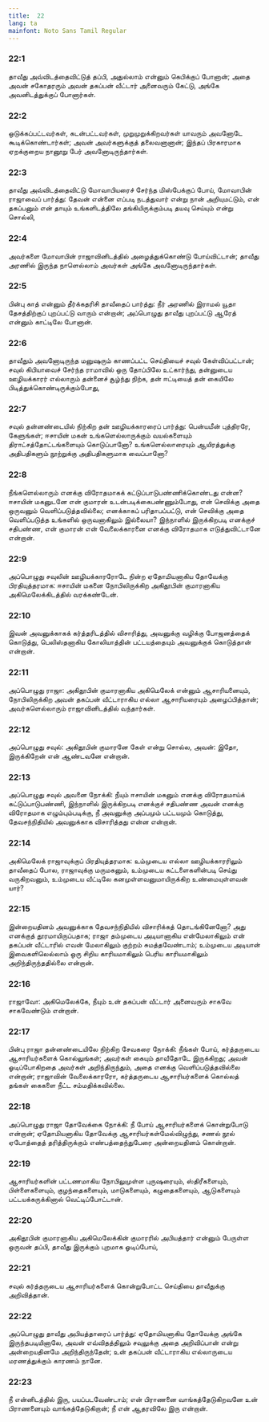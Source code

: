 ```yaml
---
title:  22
lang: ta
mainfont: Noto Sans Tamil Regular
---
```


###  22:1

தாவீது அவ்விடத்தைவிட்டுத் தப்பி, அதுல்லாம் என்னும் கெபிக்குப் போனான்; அதை அவன் சகோதரரும் அவன் தகப்பன் வீட்டார் அனைவரும் கேட்டு, அங்கே அவனிடத்துக்குப் போனார்கள்.

###  22:2

ஒடுக்கப்பட்டவர்கள், கடன்பட்டவர்கள், முறுமுறுக்கிறவர்கள் யாவரும் அவனோடே கூடிக்கொண்டார்கள்; அவன் அவர்களுக்குத் தலைவனானான்; இந்தப் பிரகாரமாக ஏறக்குறைய நானூறு பேர் அவனோடிருந்தார்கள்.

###  22:3

தாவீது அவ்விடத்தைவிட்டு மோவாபியரைச் சேர்ந்த மிஸ்பேக்குப் போய், மோவாபின் ராஜாவைப் பார்த்து: தேவன் என்னை எப்படி நடத்துவார் என்று நான் அறியுமட்டும், என் தகப்பனும் என் தாயும் உங்களிடத்திலே தங்கியிருக்கும்படி தயவு செய்யும் என்று சொல்லி,

###  22:4

அவர்களை மோவாபின் ராஜாவினிடத்தில் அழைத்துக்கொண்டு போய்விட்டான்; தாவீது அரணில் இருந்த நாளெல்லாம் அவர்கள் அங்கே அவனோடிருந்தார்கள்.

###  22:5

பின்பு காத் என்னும் தீர்க்கதரிசி தாவீதைப் பார்த்து: நீர் அரணில் இராமல் யூதா தேசத்திற்குப் புறப்பட்டு வாரும் என்றான்; அப்பொழுது தாவீது புறப்பட்டு ஆரேத் என்னும் காட்டிலே போனான்.

###  22:6

தாவீதும் அவனோடிருந்த மனுஷரும் காணப்பட்ட செய்தியைச் சவுல் கேள்விப்பட்டான்; சவுல் கிபியாவைச் சேர்ந்த ராமாவில் ஒரு தோப்பிலே உட்கார்ந்து, தன்னுடைய ஊழியக்காரர் எல்லாரும் தன்னைச் சூழ்ந்து நிற்க, தன் ஈட்டியைத் தன் கையிலே பிடித்துக்கொண்டிருக்கும்போது,

###  22:7

சவுல் தன்னண்டையில் நிற்கிற தன் ஊழியக்காரரைப் பார்த்து: பென்யமீன் புத்திரரே, கேளுங்கள்; ஈசாயின் மகன் உங்களெல்லாருக்கும் வயல்களையும் திராட்சத்தோட்டங்களையும் கொடுப்பானோ? உங்களெல்லாரையும் ஆயிரத்துக்கு அதிபதிகளும் நூற்றுக்கு அதிபதிகளுமாக வைப்பானோ?

###  22:8

நீங்களெல்லாரும் எனக்கு விரோதமாகக் கட்டுப்பாடுபண்ணிக்கொண்டது என்ன? ஈசாயின் மகனுடனே என் குமாரன் உடன்படிக்கைபண்ணும்போது, என் செவிக்கு அதை ஒருவனும் வெளிப்படுத்தவில்லை; எனக்காகப் பரிதாபப்பட்டு, என் செவிக்கு அதை வெளிப்படுத்த உங்களில் ஒருவனாகிலும் இல்லையா? இந்நாளில் இருக்கிறபடி எனக்குச் சதிபண்ண, என் குமாரன் என் வேலைக்காரனை எனக்கு விரோதமாக எடுத்துவிட்டானே என்றான்.

###  22:9

அப்பொழுது சவுலின் ஊழியக்காரரோடே நின்ற ஏதோமியனாகிய தோவேக்கு பிரதியுத்தரமாக: ஈசாயின் மகனை நோபிலிருக்கிற அகிதூபின் குமாரனாகிய அகிமெலேக்கிடத்தில் வரக்கண்டேன்.

###  22:10

இவன் அவனுக்காகக் கர்த்தரிடத்தில் விசாரித்து, அவனுக்கு வழிக்கு போஜனத்தைக் கொடுத்து, பெலிஸ்தனாகிய கோலியாத்தின் பட்டயத்தையும் அவனுக்குக் கொடுத்தான் என்றான்.

###  22:11

அப்பொழுது ராஜா: அகிதூபின் குமாரனாகிய அகிமெலேக் என்னும் ஆசாரியனையும், நோபிலிருக்கிற அவன் தகப்பன் வீட்டாராகிய எல்லா ஆசாரியரையும் அழைப்பித்தான்; அவர்களெல்லாரும் ராஜாவினிடத்தில் வந்தார்கள்.

###  22:12

அப்பொழுது சவுல்: அகிதூபின் குமாரனே கேள் என்று சொல்ல, அவன்: இதோ, இருக்கிறேன் என் ஆண்டவனே என்றான்.

###  22:13

அப்பொழுது சவுல் அவனை நோக்கி: நீயும் ஈசாயின் மகனும் எனக்கு விரோதமாய்க் கட்டுப்பாடுபண்ணி, இந்நாளில் இருக்கிறபடி எனக்குச் சதிபண்ண அவன் எனக்கு விரோதமாக எழும்பும்படிக்கு, நீ அவனுக்கு அப்பமும் பட்டயமும் கொடுத்து, தேவசந்நிதியில் அவனுக்காக விசாரித்தது என்ன என்றான்.

###  22:14

அகிமெலேக் ராஜாவுக்குப் பிரதியுத்தரமாக: உம்முடைய எல்லா ஊழியக்காரரிலும் தாவீதைப் போல, ராஜாவுக்கு மருமகனும், உம்முடைய கட்டளைகளின்படி செய்து வருகிறவனும், உம்முடைய வீட்டிலே கனமுள்ளவனுமாயிருக்கிற உண்மையுள்ளவன் யார்?

###  22:15

இன்றையதினம் அவனுக்காக தேவசந்நிதியில் விசாரிக்கத் தொடங்கினேனோ? அது எனக்குத் தூரமாயிருப்பதாக; ராஜா தம்முடைய அடியானாகிய என்மேலாகிலும் என் தகப்பன் வீட்டாரில் எவன் மேலாகிலும் குற்றம் சுமத்தவேண்டாம்; உம்முடைய அடியான் இவைகளிலெல்லாம் ஒரு சிறிய காரியமாகிலும் பெரிய காரியமாகிலும் அறிந்திருந்ததில்லை என்றான்.

###  22:16

ராஜாவோ: அகிமெலேக்கே, நீயும் உன் தகப்பன் வீட்டார் அனைவரும் சாகவே சாகவேண்டும் என்றான்.

###  22:17

பின்பு ராஜா தன்னண்டையிலே நிற்கிற சேவகரை நோக்கி: நீங்கள் போய், கர்த்தருடைய ஆசாரியர்களைக் கொல்லுங்கள்; அவர்கள் கையும் தாவீதோடே இருக்கிறது; அவன் ஓடிப்போகிறதை அவர்கள் அறிந்திருந்தும், அதை எனக்கு வெளிப்படுத்தவில்லை என்றான்; ராஜாவின் வேலைக்காரரோ, கர்த்தருடைய ஆசாரியர்களைக் கொல்லத் தங்கள் கைகளை நீட்ட சம்மதிக்கவில்லை.

###  22:18

அப்பொழுது ராஜா தோவேக்கை நோக்கி: நீ போய் ஆசாரியர்களைக் கொன்றுபோடு என்றான்; ஏதோமியனாகிய தோவேக்கு ஆசாரியர்கள்மேல்விழுந்து, சணல் நூல் ஏபோத்தைத் தரித்திருக்கும் எண்பத்தைந்துபேரை அன்றையதினம் கொன்றான்.

###  22:19

ஆசாரியர்களின் பட்டணமாகிய நோபிலுமுள்ள புருஷரையும், ஸ்திரீகளையும், பிள்ளைகளையும், குழந்தைகளையும், மாடுகளையும், கழுதைகளையும், ஆடுகளையும் பட்டயக்கருக்கினால் வெட்டிப்போட்டான்.

###  22:20

அகிதூபின் குமாரனாகிய அகிமெலேக்கின் குமாரரில் அபியத்தார் என்னும் பேருள்ள ஒருவன் தப்பி, தாவீது இருக்கும் புறமாக ஓடிப்போய்,

###  22:21

சவுல் கர்த்தருடைய ஆசாரியர்களைக் கொன்றுபோட்ட செய்தியை தாவீதுக்கு அறிவித்தான்.

###  22:22

அப்பொழுது தாவீது அபியத்தாரைப் பார்த்து: ஏதோமியனாகிய தோவேக்கு அங்கே இருந்தபடியினாலே, அவன் எவ்விதத்திலும் சவுலுக்கு அதை அறிவிப்பான் என்று அன்றையதினமே அறிந்திருந்தேன்; உன் தகப்பன் வீட்டாராகிய எல்லாருடைய மரணத்துக்கும் காரணம் நானே.

###  22:23

நீ என்னிடத்தில் இரு, பயப்படவேண்டாம்; என் பிராணனை வாங்கத்தேடுகிறவனே உன் பிராணனையும் வாங்கத்தேடுகிறான்; நீ என் ஆதரவிலே இரு என்றான்.

